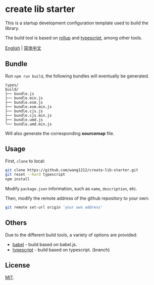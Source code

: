 # create lib starter

This is a startup development configuration template used to build the library.

The build tool is based on [rollup](http://rollupjs.org/) and [typescript](https://www.typescriptlang.org/), among other tools.

[English](./README.md) | [简体中文](./README.zh-CN.md)

## Bundle

Run `npm run build`, the following bundles will eventually be generated.

    types/
    build/
    ├── bundle.js
    ├── bundle.min.js
    ├── bundle.esm.js
    ├── bundle.esm.min.js
    ├── bundle.cjs.js
    ├── bundle.cjs.min.js
    ├── bundle.umd.js
    └── bundle.umd.min.js

Will also generate the corresponding **sourcemap** file.

## Usage

First, `clone` to local:

```bash
git clone https://github.com/wang1212/create-lib-starter.git
git reset --hard typescript
npm install
```

Modify `package.json` information, such as `name`, `description`, etc.

Then, modify the remote address of the github repository to your own:

```bash
git remote set-url origin 'your own address'
```

## Others

Due to the different build tools, a variety of options are provided:

-   [babel](https://github.com/wang1212/create-lib-starter/) - build based on babel.js.
-   [typescript](https://github.com/wang1212/create-lib-starter/tree/typescript) - build based on typescript. (branch)

## License

[MIT](./LICENSE).

